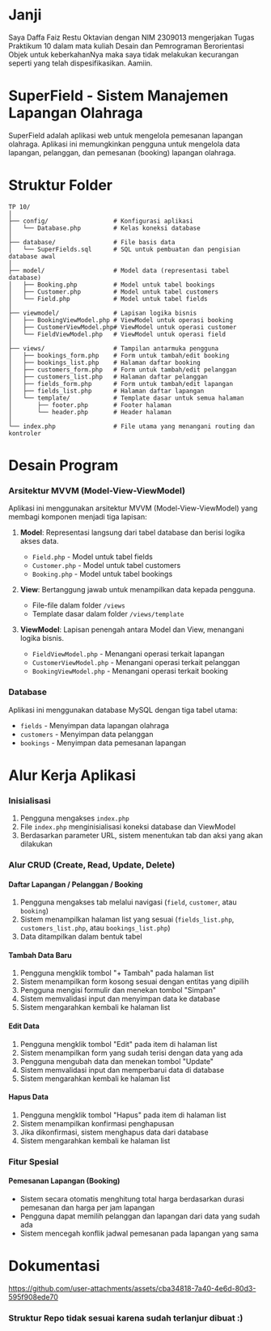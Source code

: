 # Janji
Saya Daffa Faiz Restu Oktavian dengan NIM 2309013 mengerjakan Tugas Praktikum 10 dalam mata kuliah Desain dan Pemrograman Berorientasi Objek untuk keberkahanNya maka saya tidak melakukan kecurangan seperti yang telah dispesifikasikan. Aamiin.

# SuperField - Sistem Manajemen Lapangan Olahraga

SuperField adalah aplikasi web untuk mengelola pemesanan lapangan olahraga. Aplikasi ini memungkinkan pengguna untuk mengelola data lapangan, pelanggan, dan pemesanan (booking) lapangan olahraga.

# Struktur Folder

```
TP 10/
│
├── config/                  # Konfigurasi aplikasi
│   └── Database.php         # Kelas koneksi database
│
├── database/                # File basis data
│   └── SuperFields.sql      # SQL untuk pembuatan dan pengisian database awal
│
├── model/                   # Model data (representasi tabel database)
│   ├── Booking.php          # Model untuk tabel bookings
│   ├── Customer.php         # Model untuk tabel customers
│   └── Field.php            # Model untuk tabel fields
│
├── viewmodel/               # Lapisan logika bisnis
│   ├── BookingViewModel.php # ViewModel untuk operasi booking
│   ├── CustomerViewModel.php# ViewModel untuk operasi customer
│   └── FieldViewModel.php   # ViewModel untuk operasi field
│
├── views/                   # Tampilan antarmuka pengguna
│   ├── bookings_form.php    # Form untuk tambah/edit booking
│   ├── bookings_list.php    # Halaman daftar booking
│   ├── customers_form.php   # Form untuk tambah/edit pelanggan
│   ├── customers_list.php   # Halaman daftar pelanggan
│   ├── fields_form.php      # Form untuk tambah/edit lapangan
│   ├── fields_list.php      # Halaman daftar lapangan
│   └── template/            # Template dasar untuk semua halaman
│       ├── footer.php       # Footer halaman
│       └── header.php       # Header halaman
│
└── index.php                # File utama yang menangani routing dan kontroler
```

# Desain Program

### Arsitektur MVVM (Model-View-ViewModel)

Aplikasi ini menggunakan arsitektur MVVM (Model-View-ViewModel) yang membagi komponen menjadi tiga lapisan:

1. **Model**: Representasi langsung dari tabel database dan berisi logika akses data.
   - `Field.php` - Model untuk tabel fields
   - `Customer.php` - Model untuk tabel customers
   - `Booking.php` - Model untuk tabel bookings

2. **View**: Bertanggung jawab untuk menampilkan data kepada pengguna.
   - File-file dalam folder `/views`
   - Template dasar dalam folder `/views/template`

3. **ViewModel**: Lapisan penengah antara Model dan View, menangani logika bisnis.
   - `FieldViewModel.php` - Menangani operasi terkait lapangan
   - `CustomerViewModel.php` - Menangani operasi terkait pelanggan
   - `BookingViewModel.php` - Menangani operasi terkait booking

### Database

Aplikasi ini menggunakan database MySQL dengan tiga tabel utama:
- `fields` - Menyimpan data lapangan olahraga
- `customers` - Menyimpan data pelanggan
- `bookings` - Menyimpan data pemesanan lapangan

# Alur Kerja Aplikasi

### Inisialisasi

1. Pengguna mengakses `index.php`
2. File `index.php` menginisialisasi koneksi database dan ViewModel
3. Berdasarkan parameter URL, sistem menentukan tab dan aksi yang akan dilakukan

### Alur CRUD (Create, Read, Update, Delete)

#### Daftar Lapangan / Pelanggan / Booking
1. Pengguna mengakses tab melalui navigasi (`field`, `customer`, atau `booking`)
2. Sistem menampilkan halaman list yang sesuai (`fields_list.php`, `customers_list.php`, atau `bookings_list.php`)
3. Data ditampilkan dalam bentuk tabel

#### Tambah Data Baru
1. Pengguna mengklik tombol "+ Tambah" pada halaman list
2. Sistem menampilkan form kosong sesuai dengan entitas yang dipilih
3. Pengguna mengisi formulir dan menekan tombol "Simpan"
4. Sistem memvalidasi input dan menyimpan data ke database
5. Sistem mengarahkan kembali ke halaman list

#### Edit Data
1. Pengguna mengklik tombol "Edit" pada item di halaman list
2. Sistem menampilkan form yang sudah terisi dengan data yang ada
3. Pengguna mengubah data dan menekan tombol "Update"
4. Sistem memvalidasi input dan memperbarui data di database
5. Sistem mengarahkan kembali ke halaman list

#### Hapus Data
1. Pengguna mengklik tombol "Hapus" pada item di halaman list
2. Sistem menampilkan konfirmasi penghapusan
3. Jika dikonfirmasi, sistem menghapus data dari database
4. Sistem mengarahkan kembali ke halaman list

### Fitur Spesial

#### Pemesanan Lapangan (Booking)
- Sistem secara otomatis menghitung total harga berdasarkan durasi pemesanan dan harga per jam lapangan
- Pengguna dapat memilih pelanggan dan lapangan dari data yang sudah ada
- Sistem mencegah konflik jadwal pemesanan pada lapangan yang sama

# Dokumentasi
https://github.com/user-attachments/assets/cba34818-7a40-4e6d-80d3-595f908ede70

### Struktur Repo tidak sesuai karena sudah terlanjur dibuat :)
